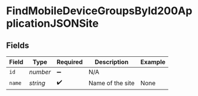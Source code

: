 # FindMobileDeviceGroupsById200ApplicationJSONSite


## Fields

| Field              | Type               | Required           | Description        | Example            |
| ------------------ | ------------------ | ------------------ | ------------------ | ------------------ |
| `id`               | *number*           | :heavy_minus_sign: | N/A                |                    |
| `name`             | *string*           | :heavy_check_mark: | Name of the site   | None               |